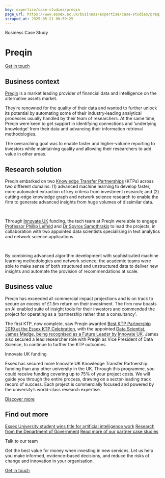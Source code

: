 ```yaml
---
key: expertise/case-studies/preqin
page_url: https://www.essex.ac.uk/business/expertise/case-studies/preqin
scraped_at: 2025-05-21 00:59:25
---
```


Business Case Study

# Preqin

[Get in touch](https://www.essex.ac.uk/forms/sign-up-to-hear-more-from-business-at-essex)

## Business context

[Preqin](https://www.preqin.com/) is a market leading provider of financial data and intelligence on the alternative assets market.

They’re renowned for the quality of their data and wanted to further unlock its potential by automating some of their industry-leading analytical processes usually handled by their team of researchers. At the same time, Preqin were keen to get support in identifying connections and ‘underlying knowledge’ from their data and advancing their information retrieval methodologies.

The overarching goal was to enable faster and higher-volume reporting to investors while maintaining quality and allowing their researchers to add value in other areas.

## Research solution

Preqin embarked on two [Knowledge Transfer Partnerships](https://www.essex.ac.uk/business/expertise/knowledge-transfer-partnerships) (KTPs) across two different domains: (1) advanced machine learning to develop faster, more automated extraction of key criteria from investment research; and (2) cutting-edge knowledge graph and network science research to enable the firm to generate advanced insights from huge volumes of dissimilar data.

 

Through [Innovate UK](https://www.ukri.org/councils/innovate-uk/) funding, the tech team at Preqin were able to engage [Professor Phillip Leifeld](https://www.essex.ac.uk/people/LEIFE26108/philip-leifeld) and [Dr Spyros Samothrakis](https://www.essex.ac.uk/people/SAMOT88004/spyros-samothrakis) to lead the projects, in collaboration with two appointed data scientists specialising in text analytics and network science applications.

 

By combining advanced algorithm development with sophisticated machine learning methodologies and network science; the academic teams were able to make sense of both structured and unstructured data to deliver new insights and automate the provision of recommendations at scale.

## Business value

Preqin has exceeded all commercial impact projections and is on track to secure an excess of £1.5m return on their investment. The firm now boasts an AI enabled suite of insight tools for their investors and commended the project for operating as a ‘partnership rather than a consultancy’.

The first KTP, now complete, saw Preqin awarded [Best KTP Partnership 2019 at the Essex KTP Celebration](https://vimeo.com/379983788), with the appointed [Data Scientist, James Madge, being recognised as a Future Leader by Innovate UK](https://www.essex.ac.uk/news/2021/09/27/pioneering-ai-work-sees-graduate-win-future-leader-award). James also secured a lead researcher role with Preqin as Vice President of Data Science, to continue to further the KTP outcomes.

Innovate UK funding

Essex has secured more Innovate UK Knowledge Transfer Partnership funding than any other university in the UK. Through this programme, you could receive funding covering up to 75% of your project costs. We will guide you through the entire process, drawing on a sector-leading track record of success. Each project is commercially focused and powered by the university’s world-class research expertise.

[Discover more](https://www.essex.ac.uk/business/expertise/knowledge-transfer-partnerships)

## Find out more

[Essex University student wins title for artificial intelligence work](https://www.gazette-news.co.uk/news/19632333.essex-university-student-wins-title-artificial-intelligence-work/)
[Research from the Department of Government](https://www.essex.ac.uk/departments/government/research)
[Read more of our partner case studies](https://www.essex.ac.uk/business/expertise/case-studies)

Talk to our team

Get the best value for money when investing in new services. Let us help you make informed, evidence-based decisions, and reduce the risks of change and innovation in your organisation.

[Get in touch](https://www.essex.ac.uk/forms/sign-up-to-hear-more-from-business-at-essex)